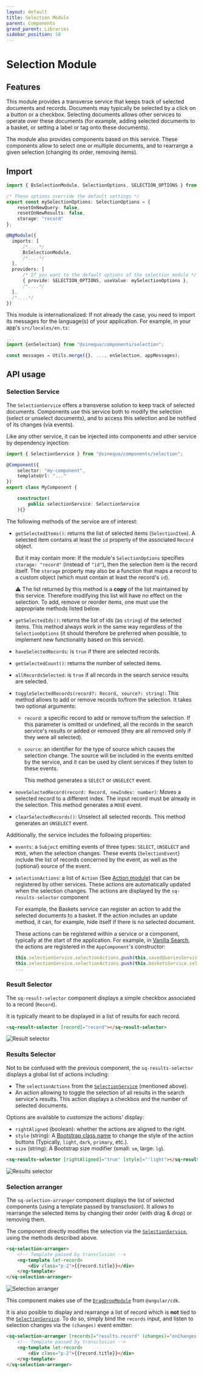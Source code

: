 ```yaml
---
layout: default
title: Selection Module
parent: Components
grand_parent: Libraries
sidebar_position: 18
---
```


# Selection Module

## Features

This module provides a transverse service that keeps track of selected documents and records. Documents may typically be selected by a click on a button or a checkbox. Selecting documents allows other services to operate over these documents (for example, adding selected documents to a basket, or setting a label or tag onto these documents).

The module also provides components based on this service. These components allow to select one or multiple documents, and to rearrange a given selection (changing its order, removing items).

## Import

```typescript
import { BsSelectionModule, SelectionOptions, SELECTION_OPTIONS } from '@sinequa/components/selection';

/* These options override the default settings */
export const mySelectionOptions: SelectionOptions = {
    resetOnNewQuery: false,
    resetOnNewResults: false,
    storage: "record"
};

@NgModule({
  imports: [
      /*....*/
      BsSelectionModule,
      /*....*/
  ],
  providers: [
      /* If you want to the default options of the selection module */
      { provide: SELECTION_OPTIONS, useValue: mySelectionOptions },
      /*....*/
  ],
  /*....*/
})
```

This module is internationalized: If not already the case, you need to import its messages for the language(s) of your application. For example, in your app's `src/locales/en.ts`:

```ts
...
import {enSelection} from "@sinequa/components/selection";

const messages = Utils.merge({}, ..., enSelection, appMessages);
```

## API usage

### Selection Service

The `SelectionService` offers a transverse solution to keep track of selected documents. Components use this service both to modify the selection (select or unselect documents), and to access this selection and be notified of its changes (via events).

Like any other service, it can be injected into components and other service by dependency injection:

```ts
import { SelectionService } from "@sinequa/components/selection";

@Component({
    selector: "my-component",
    templateUrl: "..."
})
export class MyComponent {

    constructor(
        public selectionService: SelectionService
    ){}
```

The following methods of the service are of interest:

- `getSelectedItems()`: returns the list of selected items (`SelectionItem`). A selected item contains at least the `id` property of the associated `Record` object.

    But it may contain more: If the module's `SelectionOptions` specifies `storage: "record"` (instead of `"id"`), then the selection item is the record itself. The `storage` property may also be a function that maps a record to a custom object (which must contain at least the record's `id`).

    ⚠️ The list returned by this method is a **copy** of the list maintained by this service. Therefore modifying this list will have no effect on the selection. To add, remove or reorder items, one must use the appropriate methods listed below.

- `getSelectedIds()`: returns the list of ids (as `string`) of the selected items. This method always work in the same way regardless of the `SelectionOptions` (it should therefore be preferred when possible, to implement new functionality based on this service).
- `haveSelectedRecords`: is `true` if there are selected records.
- `getSelectedCount()`: returns the number of selected items.
- `allRecordsSelected`: is `true` if all records in the search service results are selected.
- `toggleSelectedRecords(record?: Record, source?: string)`: This method allows to add or remove records to/from the selection. It takes two optional arguments:

  - `record`: a specific record to add or remove to/from the selection. If this parameter is omitted or undefined, all the records in the search service's results or added or removed (they are all removed only if they were all selected).
  - `source`: an identifier for the type of source which causes the selection change. The source will be included in the events emitted by the service, and it can be used by client services if they listen to these events.

    This method generates a `SELECT` or `UNSELECT` event.

- `moveSelectedRecord(record: Record, newIndex: number)`: Moves a selected record to a different index. The input record must be already in the selection. This method generates a `MOVE` event.
- `clearSelectedRecords()`: Unselect all selected records. This method generates an `UNSELECT` event.

Additionally, the service includes the following properties:

- `events`: a `Subject` emitting events of three types: `SELECT`, `UNSELECT` and `MOVE`, when the selection changes. These events (`SelectionEvent`) include the list of records concerned by the event, as well as the (optional) source of the event.
- `selectionActions`: a list of `Action` (See [Action module](action)) that can be registered by other services. These actions are automatically updated when the selection changes. The actions are displayed by the `sq-results-selector` component

    For example, the Baskets service can register an action to add the selected documents to a basket. If the action includes an update method, it can, for example, hide itself if there is no selected document.

    These actions can be registered within a service or a component, typically at the start of the application. For example, in [Vanilla Search](../../apps/vanilla-search), the actions are registered in the `AppComponent`'s constructor:

    ```ts
    this.selectionService.selectionActions.push(this.savedQueriesService.selectedRecordsAction);
    this.selectionService.selectionActions.push(this.basketsService.selectedRecordsAction);
    ...
    ```

### Result Selector


The `sq-result-selector` component displays a simple checkbox associated to a record (`Record`).

It is typically meant to be displayed in a list of results for each record.

```html
<sq-result-selector [record]="record"></sq-result-selector>
```

![Result selector](/assets/modules/selection/result-selector.png)

### Results Selector


Not to be confused with the previous component, the `sq-results-selector` displays a global list of actions including:

- The `selectionActions` from the [`SelectionService`](#selection-service) (mentioned above).
- An action allowing to toggle the selection of all results in the search service's results. This action displays a checkbox and the number of selected documents.

Options are available to customize the actions' display:

- `rightAligned` (boolean): whether the actions are aligned to the right.
- `style` (string): A [Bootstrap class name](https://getbootstrap.com/docs/4.0/components/buttons/) to change the style of the action buttons (Typically, `light`, `dark`, `primary`, etc.).
- `size` (string): A Bootstrap size modifier (small: `sm`, large: `lg`).

```html
<sq-results-selector [rightAligned]="true" [style]="'light"></sq-results-selector>
```

![Results selector](/assets/modules/selection/results-selector.png)

### Selection arranger


The `sq-selection-arranger` component displays the list of selected components (using a template passed by transclusion). It allows to rearrange the selected items by changing their order (with drag & drop) or removing them.

The component directly modifies the selection via the [`SelectionService`](#selection-service), using the methods described above.


```html
<sq-selection-arranger>
    <!-- Template passed by transclusion -->
    <ng-template let-record>
        <div class="p-2">{{record.title}}</div>
    </ng-template>
</sq-selection-arranger>
```

![Selection arranger](/assets/modules/selection/selection-arranger.png)

This component makes use of the [`DragDropModule`](https://material.angular.io/cdk/drag-drop/overview) from `@angular/cdk`.

It is also posible to display and rearrange a list of record which is **not** tied to the [`SelectionService`](#selection-service). To do so, simply bind the `records` input, and listen to selection changes via the `(changes)` event emitter:


```html
<sq-selection-arranger [records]="results.record" (changes)="onChanges($event)">
    <!-- Template passed by transclusion -->
    <ng-template let-record>
        <div class="p-2">{{record.title}}</div>
    </ng-template>
</sq-selection-arranger>
```
